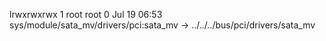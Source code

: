 lrwxrwxrwx 1 root root 0 Jul 19 06:53 sys/module/sata_mv/drivers/pci:sata_mv -> ../../../bus/pci/drivers/sata_mv
